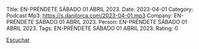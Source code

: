 Title: EN-PRÉNDETE SÁBADO 01 ABRIL 2023.
Date: 2023-04-01
Category: Podcast
Mp3: https://s.danilorca.com/2023-04-01.mp3
Company: EN-PRÉNDETE SÁBADO 01 ABRIL 2023.
Person: EN-PRÉNDETE SÁBADO 01 ABRIL 2023.
Tags: EN-PRÉNDETE SÁBADO 01 ABRIL 2023.
Rating: 0

<a href="https://s.danilorca.com/2023-04-01.mp3" type="audio/mpeg">
Escuchar
</a>

